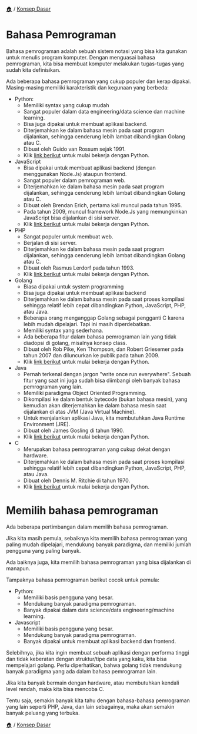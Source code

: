 [🏠](../../README.md) / [Konsep Dasar](../README.md)

# Bahasa Pemrograman

Bahasa pemrograman adalah sebuah sistem notasi yang bisa kita gunakan untuk menulis program komputer. Dengan menguasai bahasa pemrograman, kita bisa membuat komputer melakukan tugas-tugas yang sudah kita definisikan.

Ada beberapa bahasa pemrograman yang cukup populer dan kerap dipakai. Masing-masing memiliki karakteristik dan kegunaan yang berbeda:

- Python:
    - Memiliki syntax yang cukup mudah
    - Sangat populer dalam data engineering/data science dan machine learning.
    - Bisa juga dipakai untuk membuat aplikasi backend.
    - Diterjemahkan ke dalam bahasa mesin pada saat program dijalankan, sehingga cenderung lebih lambat dibandingkan Golang atau C.
    - Dibuat oleh Guido van Rossum sejak 1991.
    - Klik [link berikut](python.md) untuk mulai bekerja dengan Python.
- JavaScript
    - Bisa dipakai untuk membuat aplikasi backend (dengan menggunakan Node.Js) ataupun frontend.
    - Sangat populer dalam pemrograman web.
    - Diterjemahkan ke dalam bahasa mesin pada saat program dijalankan, sehingga cenderung lebih lambat dibandingkan Golang atau C.
    - Dibuat oleh Brendan Erich, pertama kali muncul pada tahun 1995.
    - Pada tahun 2009, muncul framework Node.Js yang memungkinkan JavaScript bisa dijalankan di sisi server.
    - Klik [link berikut](javascript.md) untuk mulai bekerja dengan Python.
- PHP
    - Sangat populer untuk membuat web.
    - Berjalan di sisi server.
    - Diterjemahkan ke dalam bahasa mesin pada saat program dijalankan, sehingga cenderung lebih lambat dibandingkan Golang atau C.
    - Dibuat oleh Rasmus Lerdorf pada tahun 1993.
    - Klik [link berikut](php.md) untuk mulai bekerja dengan Python.
- Golang
    - Biasa dipakai untuk system programming
    - Bisa juga dipakai untuk membuat aplikasi backend
    - Diterjemahkan ke dalam bahasa mesin pada saat proses kompilasi sehingga relatif lebih cepat dibandingkan Python, JavaScript, PHP, atau Java.
    - Beberapa orang menganggap Golang sebagai pengganti C karena lebih mudah dipelajari. Tapi ini masih diperdebatkan.
    - Memiliki syntax yang sederhana.
    - Ada beberapa fitur dalam bahasa pemrograman lain yang tidak diadopsi di golang, misalnya konsep class.
    - Dibuat oleh Rob Pike, Ken Thompson, dan Robert Griesemer pada tahun 2007 dan diluncurkan ke publik pada tahun 2009.
    - Klik [link berikut](golang.md) untuk mulai bekerja dengan Python.
- Java
    - Pernah terkenal dengan jargon "write once run everywhere". Sebuah fitur yang saat ini juga sudah bisa diimbangi oleh banyak bahasa pemrograman yang lain.
    - Memiliki paradigma Object Oriented Programming.
    - Dikompilasi ke dalam bentuk bytecode (bukan bahasa mesin), yang kemudian akan diterjemahkan ke dalam bahasa mesin saat dijalankan di atas JVM (Java Virtual Machine).
    - Untuk menjalankan aplikasi Java, kita membutuhkan Java Runtime Environment (JRE).
    - Dibuat oleh James Gosling di tahun 1990.
    - Klik [link berikut](java.md) untuk mulai bekerja dengan Python.
- C
    - Merupakan bahasa pemrograman yang cukup dekat dengan hardware.
    - Diterjemahkan ke dalam bahasa mesin pada saat proses kompilasi sehingga relatif lebih cepat dibandingkan Python, JavaScript, PHP, atau Java.
    - Dibuat oleh Dennis M. Ritchie di tahun 1970.
    - Klik [link berikut](c.md) untuk mulai bekerja dengan Python.



# Memilih bahasa pemrograman

Ada beberapa pertimbangan dalam memilih bahasa pemrograman.

Jika kita masih pemula, sebaiknya kita memilih bahasa pemrograman yang paling mudah dipelajari, mendukung banyak paradigma, dan memiliki jumlah pengguna yang paling banyak.

Ada baiknya juga, kita memilih bahasa pemrograman yang bisa dijalankan di manapun.

Tampaknya bahasa pemrograman berikut cocok untuk pemula:

- Python:
    - Memiliki basis pengguna yang besar.
    - Mendukung banyak paradigma pemrograman.
    - Banyak dipakai dalam data science/data engineering/machine learning.
- Javascript
    - Memiliki basis pengguna yang besar.
    - Mendukung banyak paradigma pemrograman.
    - Banyak dipakai untuk membuat aplikasi backend dan frontend.

Selebihnya, jika kita ingin membuat sebuah aplikasi dengan performa tinggi dan tidak keberatan dengan struktur/tipe data yang kaku, kita bisa mempelajari golang. Perlu diperhatikan, bahwa golang tidak mendukung banyak paradigma yang ada dalam bahasa pemrograman lain.

Jika kita banyak bermain dengan hardware, atau membutuhkan kendali level rendah, maka kita bisa mencoba C.

Tentu saja, semakin banyak kita tahu dengan bahasa-bahasa pemrograman yang lain seperti PHP, Java, dan lain sebagainya, maka akan semakin banyak peluang yang terbuka.


[🏠](../../README.md) / [Konsep Dasar](../README.md)

